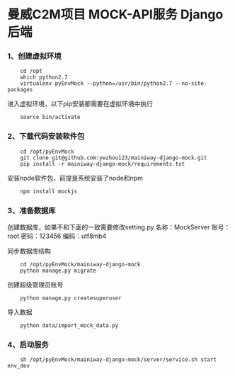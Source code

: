 # 曼威C2M项目 MOCK-API服务 Django后端


### 1、创建虚拟环境

```
    cd /opt
    which python2.7
    virtualenv pyEnvMock --python=/usr/bin/python2.7 --no-site-packages
```

进入虚拟环境，以下pip安装都需要在虚拟环境中执行
```
    source bin/activate
```

### 2、下载代码安装软件包

```
    cd /opt/pyEnvMock
    git clone git@github.com:ywzhou123/mainiway-django-mock.git
    pip install -r mainiway-django-mock/requirements.txt
```

安装node软件包，前提是系统安装了node和npm
```
    npm install mockjs
```


### 3、准备数据库

创建数据库，如果不和下面的一致需要修改setting.py
    名称：MockServer
    账号：root
    密码：123456
    编码：utf8mb4

同步数据库结构
```
    cd /opt/pyEnvMock/mainiway-django-mock
    python manage.py migrate
```

创建超级管理员账号
```
    python manage.py createsuperuser
```

导入数据
```
    python data/import_mock_data.py
```

### 4、启动服务

```
    sh /opt/pyEnvMock/mainiway-django-mock/server/service.sh start env_dev
```